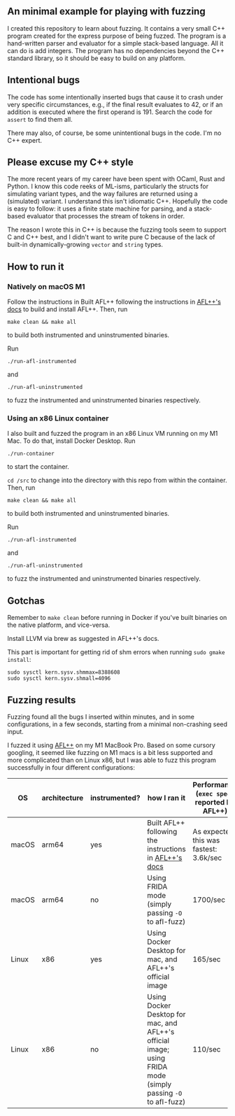## An minimal example for playing with fuzzing

I created this repository to learn about fuzzing. It contains a very small C++
program created for the express purpose of being fuzzed. The program is a
hand-written parser and evaluator for a simple stack-based language. All it can
do is add integers. The program has no dependencies beyond the C++ standard
library, so it should be easy to build on any platform.

## Intentional bugs

The code has some intentionally inserted bugs that cause it to crash under very
specific circumstances, e.g., if the final result evaluates to 42, or if an
addition is executed where the first operand is 191. Search the code for
`assert` to find them all.

There may also, of course, be some unintentional bugs in the code. I'm no C++
expert.

## Please excuse my C++ style

The more recent years of my career have been spent with OCaml, Rust and Python.
I know this code reeks of ML-isms, particularly the structs for simulating
variant types, and the way failures are returned using a (simulated) variant. I
understand this isn't idiomatic C++. Hopefully the code is easy to follow: it
uses a finite state machine for parsing, and a stack-based evaluator that
processes the stream of tokens in order.

The reason I wrote this in C++ is because the fuzzing tools seem to support C
and C++ best, and I didn't want to write pure C because of the lack of built-in
dynamically-growing `vector` and `string` types.

## How to run it

### Natively on macOS M1

Follow the instructions in Built AFL++ following the instructions in [AFL++'s
docs](https://github.com/AFLplusplus/AFLplusplus/blob/stable/docs/INSTALL.md) to
build and install AFL++. Then, run

`make clean && make all`

to build both instrumented and uninstrumented binaries.

Run

`./run-afl-instrumented`

and

`./run-afl-uninstrumented`

to fuzz the instrumented and uninstrumented binaries respectively.

### Using an x86 Linux container

I also built and fuzzed the program in an x86 Linux VM running on my M1 Mac. To
do that, install Docker Desktop. Run

`./run-container`

to start the container.

`cd /src` to change into the directory with this repo from within the container.
Then, run

`make clean && make all`

to build both instrumented and uninstrumented binaries.

Run

`./run-afl-instrumented`

and

`./run-afl-uninstrumented`

to fuzz the instrumented and uninstrumented binaries respectively.

## Gotchas

Remember to `make clean` before running in Docker if you've built binaries on
the native platform, and vice-versa.

Install LLVM via brew as suggested in AFL++'s docs.

This part is important for getting rid of shm errors when running `sudo gmake install`:

```
sudo sysctl kern.sysv.shmmax=8388608
sudo sysctl kern.sysv.shmall=4096
```

## Fuzzing results

Fuzzing found all the bugs I inserted within minutes, and in some
configurations, in a few seconds, starting from a minimal non-crashing seed
input.

I fuzzed it using [AFL++](https://github.com/AFLplusplus/AFLplusplus) on my M1
MacBook Pro. Based on some cursory googling, it seemed like fuzzing on M1 macs
is a bit less supported and more complicated than on Linux x86, but I was able
to fuzz this program successfully in four different configurations:

| OS    | architecture | instrumented? | how I ran it                                                                                                                     | Performance (`exec speed` reported by AFL++) |
|-------|--------------|---------------|----------------------------------------------------------------------------------------------------------------------------------|----------------------------------------------|
| macOS | arm64        | yes           | Built AFL++ following the instructions in [AFL++'s docs](https://github.com/AFLplusplus/AFLplusplus/blob/stable/docs/INSTALL.md) | As expected, this was fastest: 3.6k/sec      |
| macOS | arm64        | no            | Using FRIDA mode (simply passing `-O` to afl-fuzz)                                                                               | 1700/sec                                     |
| Linux | x86          | yes           | Using Docker Desktop for mac, and AFL++'s official image                                                                         | 165/sec                                      |
| Linux | x86          | no            | Using Docker Desktop for mac, and AFL++'s official image; using FRIDA mode (simply passing `-O` to afl-fuzz)                                                                         | 110/sec                                      |
